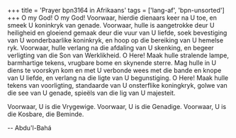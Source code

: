 +++
title = 'Prayer bpn3164 in Afrikaans'
tags = ['lang-af', 'bpn-unsorted']
+++
O my God! O my God! Voorwaar, hierdie dienaars keer na U toe, en smeek U koninkryk van genade. Voorwaar, hulle is aangetrokke deur U heiligheid en gloeiend gemaak deur die vuur van U liefde, soek bevestiging van U wonderbaarlike koninkryk, en hoop op die bereiking van U hemelse ryk. Voorwaar, hulle verlang na die afdaling van U skenking, en begeer verligting van die Son van Werklikheid. O Here! Maak hulle stralende lampe, barmhartige tekens, vrugbare bome en skynende sterre. Mag hulle in U diens te voorskyn kom en met U verbonde wees met die bande en knope van U liefde, en verlang na die ligte van U begunstiging. O Here! Maak hulle tekens van voorligting, standaarde van U onsterflike koningkryk, golwe van die see van U genade, spieëls van die lig van U majesteit.

Voorwaar, U is die Vrygewige. Voorwaar, U is die Genadige. Voorwaar, U is die Kosbare, die Beminde.

-- Abdu'l-Bahá
